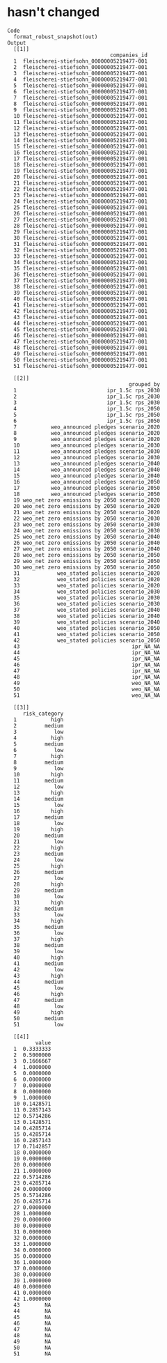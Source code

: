 # hasn't changed

    Code
      format_robust_snapshot(out)
    Output
      [[1]]
                                     companies_id
      1  fleischerei-stiefsohn_00000005219477-001
      2  fleischerei-stiefsohn_00000005219477-001
      3  fleischerei-stiefsohn_00000005219477-001
      4  fleischerei-stiefsohn_00000005219477-001
      5  fleischerei-stiefsohn_00000005219477-001
      6  fleischerei-stiefsohn_00000005219477-001
      7  fleischerei-stiefsohn_00000005219477-001
      8  fleischerei-stiefsohn_00000005219477-001
      9  fleischerei-stiefsohn_00000005219477-001
      10 fleischerei-stiefsohn_00000005219477-001
      11 fleischerei-stiefsohn_00000005219477-001
      12 fleischerei-stiefsohn_00000005219477-001
      13 fleischerei-stiefsohn_00000005219477-001
      14 fleischerei-stiefsohn_00000005219477-001
      15 fleischerei-stiefsohn_00000005219477-001
      16 fleischerei-stiefsohn_00000005219477-001
      17 fleischerei-stiefsohn_00000005219477-001
      18 fleischerei-stiefsohn_00000005219477-001
      19 fleischerei-stiefsohn_00000005219477-001
      20 fleischerei-stiefsohn_00000005219477-001
      21 fleischerei-stiefsohn_00000005219477-001
      22 fleischerei-stiefsohn_00000005219477-001
      23 fleischerei-stiefsohn_00000005219477-001
      24 fleischerei-stiefsohn_00000005219477-001
      25 fleischerei-stiefsohn_00000005219477-001
      26 fleischerei-stiefsohn_00000005219477-001
      27 fleischerei-stiefsohn_00000005219477-001
      28 fleischerei-stiefsohn_00000005219477-001
      29 fleischerei-stiefsohn_00000005219477-001
      30 fleischerei-stiefsohn_00000005219477-001
      31 fleischerei-stiefsohn_00000005219477-001
      32 fleischerei-stiefsohn_00000005219477-001
      33 fleischerei-stiefsohn_00000005219477-001
      34 fleischerei-stiefsohn_00000005219477-001
      35 fleischerei-stiefsohn_00000005219477-001
      36 fleischerei-stiefsohn_00000005219477-001
      37 fleischerei-stiefsohn_00000005219477-001
      38 fleischerei-stiefsohn_00000005219477-001
      39 fleischerei-stiefsohn_00000005219477-001
      40 fleischerei-stiefsohn_00000005219477-001
      41 fleischerei-stiefsohn_00000005219477-001
      42 fleischerei-stiefsohn_00000005219477-001
      43 fleischerei-stiefsohn_00000005219477-001
      44 fleischerei-stiefsohn_00000005219477-001
      45 fleischerei-stiefsohn_00000005219477-001
      46 fleischerei-stiefsohn_00000005219477-001
      47 fleischerei-stiefsohn_00000005219477-001
      48 fleischerei-stiefsohn_00000005219477-001
      49 fleischerei-stiefsohn_00000005219477-001
      50 fleischerei-stiefsohn_00000005219477-001
      51 fleischerei-stiefsohn_00000005219477-001
      
      [[2]]
                                           grouped_by
      1                             ipr_1.5c rps_2030
      2                             ipr_1.5c rps_2030
      3                             ipr_1.5c rps_2030
      4                             ipr_1.5c rps_2050
      5                             ipr_1.5c rps_2050
      6                             ipr_1.5c rps_2050
      7           weo_announced pledges scenario_2020
      8           weo_announced pledges scenario_2020
      9           weo_announced pledges scenario_2020
      10          weo_announced pledges scenario_2030
      11          weo_announced pledges scenario_2030
      12          weo_announced pledges scenario_2030
      13          weo_announced pledges scenario_2040
      14          weo_announced pledges scenario_2040
      15          weo_announced pledges scenario_2040
      16          weo_announced pledges scenario_2050
      17          weo_announced pledges scenario_2050
      18          weo_announced pledges scenario_2050
      19 weo_net zero emissions by 2050 scenario_2020
      20 weo_net zero emissions by 2050 scenario_2020
      21 weo_net zero emissions by 2050 scenario_2020
      22 weo_net zero emissions by 2050 scenario_2030
      23 weo_net zero emissions by 2050 scenario_2030
      24 weo_net zero emissions by 2050 scenario_2030
      25 weo_net zero emissions by 2050 scenario_2040
      26 weo_net zero emissions by 2050 scenario_2040
      27 weo_net zero emissions by 2050 scenario_2040
      28 weo_net zero emissions by 2050 scenario_2050
      29 weo_net zero emissions by 2050 scenario_2050
      30 weo_net zero emissions by 2050 scenario_2050
      31            weo_stated policies scenario_2020
      32            weo_stated policies scenario_2020
      33            weo_stated policies scenario_2020
      34            weo_stated policies scenario_2030
      35            weo_stated policies scenario_2030
      36            weo_stated policies scenario_2030
      37            weo_stated policies scenario_2040
      38            weo_stated policies scenario_2040
      39            weo_stated policies scenario_2040
      40            weo_stated policies scenario_2050
      41            weo_stated policies scenario_2050
      42            weo_stated policies scenario_2050
      43                                    ipr_NA_NA
      44                                    ipr_NA_NA
      45                                    ipr_NA_NA
      46                                    ipr_NA_NA
      47                                    ipr_NA_NA
      48                                    ipr_NA_NA
      49                                    weo_NA_NA
      50                                    weo_NA_NA
      51                                    weo_NA_NA
      
      [[3]]
         risk_category
      1           high
      2         medium
      3            low
      4           high
      5         medium
      6            low
      7           high
      8         medium
      9            low
      10          high
      11        medium
      12           low
      13          high
      14        medium
      15           low
      16          high
      17        medium
      18           low
      19          high
      20        medium
      21           low
      22          high
      23        medium
      24           low
      25          high
      26        medium
      27           low
      28          high
      29        medium
      30           low
      31          high
      32        medium
      33           low
      34          high
      35        medium
      36           low
      37          high
      38        medium
      39           low
      40          high
      41        medium
      42           low
      43          high
      44        medium
      45           low
      46          high
      47        medium
      48           low
      49          high
      50        medium
      51           low
      
      [[4]]
             value
      1  0.3333333
      2  0.5000000
      3  0.1666667
      4  1.0000000
      5  0.0000000
      6  0.0000000
      7  0.0000000
      8  0.0000000
      9  1.0000000
      10 0.1428571
      11 0.2857143
      12 0.5714286
      13 0.1428571
      14 0.4285714
      15 0.4285714
      16 0.2857143
      17 0.7142857
      18 0.0000000
      19 0.0000000
      20 0.0000000
      21 1.0000000
      22 0.5714286
      23 0.4285714
      24 0.0000000
      25 0.5714286
      26 0.4285714
      27 0.0000000
      28 1.0000000
      29 0.0000000
      30 0.0000000
      31 0.0000000
      32 0.0000000
      33 1.0000000
      34 0.0000000
      35 0.0000000
      36 1.0000000
      37 0.0000000
      38 0.0000000
      39 1.0000000
      40 0.0000000
      41 0.0000000
      42 1.0000000
      43        NA
      44        NA
      45        NA
      46        NA
      47        NA
      48        NA
      49        NA
      50        NA
      51        NA
      

